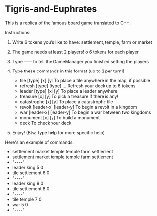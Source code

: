 # Tigris-and-Euphrates

This is a replica of the famous board game translated to C++.

Instructions:
1) Write 6 tokens you's like to have: settlement, temple, farm or market

2) The game needs at least 2 players! o 6 tokens for each player

3) Type ---- to tell the GameManager you finished setting the players

4) Type these commands in this format (up to 2 per turn!)
    - tile [type] [x] [y] To place a tile anywhere in the map, if possible
    - refresh [type] [type] ... Refresh your deck up to 6 tokens
    - leader [type] [x] [y] To place a leader anywhere						 
    - treasure [x] [y] To pick a treasure if there is any!						  
    - catastrophe [x] [y] To place a catastrophe tile		  
    - revolt [leader-x] [leader-y] To begin a revolt in a kingdom			  
    - war [leader-x] [leader-y] To begin a war between two kingdoms		  
    - monument [x] [y] To build a monument
    - deck To check your deck	
    
5) Enjoy! (Btw, type help for more specific help)

Here's an example of commands:

- settlement market temple temple farm settlement
- settlement market temple temple farm settlement 
- "----"
- leader king 5 0 
- tile settlement 6 0 
- "----"
- leader king 9 0 
- tile settlement 8 0 
- "----"
- tile temple 7 0 
- war 5 0 
- "----"
